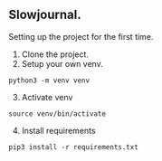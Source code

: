 ## Slowjournal.
Setting up the project for the first time. 
1. Clone the project.
2. Setup your own venv.
```
python3 -m venv venv
```
3. Activate venv
```
source venv/bin/activate
```
4. Install requirements
```
pip3 install -r requirements.txt
```